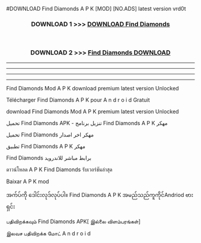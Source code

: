 #DOWNLOAD Find Diamonds  A P K [MOD] [NO.ADS] latest version vrd0t



<div align="center">

<h3>DOWNLOAD 1 >>> <a href="https://teeasianyam.web.app?sq=Find Diamonds ">DOWNLOAD Find Diamonds  </a></h3><br>

<h3>DOWNLOAD 2 >>> <a href="https://teeasianyam.web.app?sq=Find Diamonds  ">Find Diamonds   DOWNLOAD </a></h3>

</div>


----------------------------------------------------------

----------------------------------------------------------

----------------------------------------------------------

----------------------------------------------------------


Find Diamonds   Mod A P K download premium latest version Unlocked

Télécharger Find Diamonds   A P K pour A n d r o i d Gratuit

download Find Diamonds   Mod A P K premium latest version Unlocked

تحميل Find Diamonds   APK - تنزيل برنامج Find Diamonds   A P K مهكر

تحميل Find Diamonds   مهكر اخر اصدار

تطبيق Find Diamonds   A P K مهكر

Find Diamonds   برابط مباشر للاندرويد

ดาวน์โหลด A P K Find Diamonds   รับเวอร์ชันล่าสุด

Baixar A P K mod

အက်ပ်ကို ဒေါင်းလုဒ်လုပ်ပါ။ Find Diamonds   A P K အမည်သည်ကူကိုင်Andriod ဗားရှင်း

பதிவிறக்கவும் Find Diamonds   APK[ இல்லை விளம்பரங்கள்] 
 
இலவச பதிவிறக்க மோட் A n d r o i d



